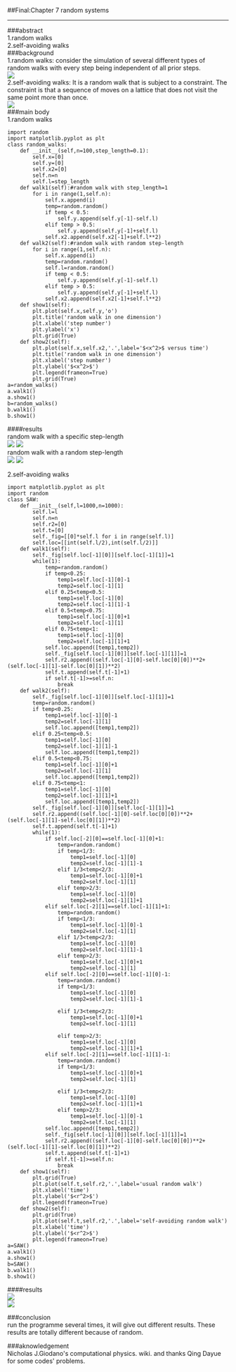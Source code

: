 ##Final:Chapter 7 random systems 
***   
###abstract   
1.random walks    
2.self-avoiding walks   
###background    
1.random walks: consider the simulation of several different types of random walks with every step being independent of all prior steps.    
![](https://github.com/humorson/computational_physics_N2014301020037/blob/master/final/600.png)   
2.self-avoiding walks: It is a random walk that is subject to a constraint. The constraint is that a sequence of moves on a lattice  that does not visit the same point more than once.  
![](https://github.com/humorson/computational_physics_N2014301020037/blob/master/final/601.png)       
###main body    
1.random walks   
```   
import random
import matplotlib.pyplot as plt
class random_walks:
    def __init__(self,n=100,step_length=0.1):
        self.x=[0]
        self.y=[0]
        self.x2=[0]
        self.n=n
        self.l=step_length
    def walk1(self):#random walk with step_length=1
        for i in range(1,self.n):
            self.x.append(i)
            temp=random.random()
            if temp < 0.5:
                self.y.append(self.y[-1]-self.l)
            elif temp > 0.5:
                self.y.append(self.y[-1]+self.l)
            self.x2.append(self.x2[-1]+self.l**2)
    def walk2(self):#random walk with random step-length
        for i in range(1,self.n):
            self.x.append(i)
            temp=random.random()
            self.l=random.random()
            if temp < 0.5:
                self.y.append(self.y[-1]-self.l)
            elif temp > 0.5:
                self.y.append(self.y[-1]+self.l)
            self.x2.append(self.x2[-1]+self.l**2)
    def show1(self):
        plt.plot(self.x,self.y,'o')
        plt.title('random walk in one dimension')
        plt.xlabel('step number')
        plt.ylabel('x')
        plt.grid(True)
    def show2(self):
        plt.plot(self.x,self.x2,'.',label='$<x^2>$ versus time')
        plt.title('random walk in one dimension')
        plt.xlabel('step number')
        plt.ylabel('$<x^2>$')
        plt.legend(frameon=True)
        plt.grid(True)
a=random_walks()
a.walk1()
a.show1()
b=random_walks()
b.walk1()
b.show1()
```   
####results  
random walk with a specific step-length   
![](https://github.com/humorson/computational_physics_N2014301020037/blob/master/final/602.png)
![](https://github.com/humorson/computational_physics_N2014301020037/blob/master/final/603.png)    
random walk with a random step-length    
![](https://github.com/humorson/computational_physics_N2014301020037/blob/master/final/604.png)
![](https://github.com/humorson/computational_physics_N2014301020037/blob/master/final/605.png)     

2.self-avoiding walks     
```   
import matplotlib.pyplot as plt
import random
class SAW:
    def __init__(self,l=1000,n=1000):
        self.l=l
        self.n=n
        self.r2=[0]
        self.t=[0]
        self._fig=[[0]*self.l for i in range(self.l)]
        self.loc=[[int(self.l/2),int(self.l/2)]]
    def walk1(self):
        self._fig[self.loc[-1][0]][self.loc[-1][1]]=1
        while(1):
            temp=random.random()
            if temp<0.25:
                temp1=self.loc[-1][0]-1
                temp2=self.loc[-1][1]
            elif 0.25<temp<0.5:
                temp1=self.loc[-1][0]
                temp2=self.loc[-1][1]-1
            elif 0.5<temp<0.75:
                temp1=self.loc[-1][0]+1
                temp2=self.loc[-1][1]
            elif 0.75<temp<1:
                temp1=self.loc[-1][0]
                temp2=self.loc[-1][1]+1
            self.loc.append([temp1,temp2])
            self._fig[self.loc[-1][0]][self.loc[-1][1]]=1
            self.r2.append((self.loc[-1][0]-self.loc[0][0])**2+(self.loc[-1][1]-self.loc[0][1])**2)
            self.t.append(self.t[-1]+1)
            if self.t[-1]>=self.n:
                break
    def walk2(self):
        self._fig[self.loc[-1][0]][self.loc[-1][1]]=1
        temp=random.random()
        if temp<0.25:
            temp1=self.loc[-1][0]-1
            temp2=self.loc[-1][1]
            self.loc.append([temp1,temp2])
        elif 0.25<temp<0.5:
            temp1=self.loc[-1][0]
            temp2=self.loc[-1][1]-1
            self.loc.append([temp1,temp2])
        elif 0.5<temp<0.75:
            temp1=self.loc[-1][0]+1
            temp2=self.loc[-1][1]
            self.loc.append([temp1,temp2])
        elif 0.75<temp<1:
            temp1=self.loc[-1][0]
            temp2=self.loc[-1][1]+1
            self.loc.append([temp1,temp2])
        self._fig[self.loc[-1][0]][self.loc[-1][1]]=1
        self.r2.append((self.loc[-1][0]-self.loc[0][0])**2+(self.loc[-1][1]-self.loc[0][1])**2)
        self.t.append(self.t[-1]+1)
        while(1):
            if self.loc[-2][0]==self.loc[-1][0]+1:
                temp=random.random()
                if temp<1/3:
                    temp1=self.loc[-1][0]
                    temp2=self.loc[-1][1]-1
                elif 1/3<temp<2/3:
                    temp1=self.loc[-1][0]+1
                    temp2=self.loc[-1][1]
                elif temp>2/3:
                    temp1=self.loc[-1][0]
                    temp2=self.loc[-1][1]+1
            elif self.loc[-2][1]==self.loc[-1][1]+1:
                temp=random.random()
                if temp<1/3:
                    temp1=self.loc[-1][0]-1
                    temp2=self.loc[-1][1]
                elif 1/3<temp<2/3:
                    temp1=self.loc[-1][0]
                    temp2=self.loc[-1][1]-1
                elif temp>2/3:
                    temp1=self.loc[-1][0]+1
                    temp2=self.loc[-1][1]
            elif self.loc[-2][0]==self.loc[-1][0]-1:
                temp=random.random()
                if temp<1/3:
                    temp1=self.loc[-1][0]
                    temp2=self.loc[-1][1]-1

                elif 1/3<temp<2/3:
                    temp1=self.loc[-1][0]+1
                    temp2=self.loc[-1][1]

                elif temp>2/3:
                    temp1=self.loc[-1][0]
                    temp2=self.loc[-1][1]+1
            elif self.loc[-2][1]==self.loc[-1][1]-1:
                temp=random.random()
                if temp<1/3:
                    temp1=self.loc[-1][0]+1
                    temp2=self.loc[-1][1]

                elif 1/3<temp<2/3:
                    temp1=self.loc[-1][0]
                    temp2=self.loc[-1][1]+1
                elif temp>2/3:
                    temp1=self.loc[-1][0]-1
                    temp2=self.loc[-1][1]
            self.loc.append([temp1,temp2])
            self._fig[self.loc[-1][0]][self.loc[-1][1]]=1
            self.r2.append((self.loc[-1][0]-self.loc[0][0])**2+(self.loc[-1][1]-self.loc[0][1])**2)
            self.t.append(self.t[-1]+1)
            if self.t[-1]>=self.n:
                break
    def show1(self):
        plt.grid(True)
        plt.plot(self.t,self.r2,'.',label='usual random walk')
        plt.xlabel('time')
        plt.ylabel('$<r^2>$')
        plt.legend(frameon=True)
    def show2(self):
        plt.grid(True)
        plt.plot(self.t,self.r2,'.',label='self-avoiding random walk')
        plt.xlabel('time')
        plt.ylabel('$<r^2>$')
        plt.legend(frameon=True)
a=SAW()
a.walk1()
a.show1()
b=SAW()
b.walk1()
b.show1()   
```    
####results   
![](https://github.com/humorson/computational_physics_N2014301020037/blob/master/final/609.png)   
![](https://github.com/humorson/computational_physics_N2014301020037/blob/master/final/608.png)     

###conclusion  
run the programme several times, it will give out different results. These results are totally different because of random.   

###aknowledgement   
Nicholas J.Giodano's computational physics.
wiki.
and thanks Qing Dayue for some codes' problems.   



